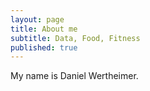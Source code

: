 ```yaml
---
layout: page
title: About me
subtitle: Data, Food, Fitness 
published: true
---
```


My name is Daniel Wertheimer.

